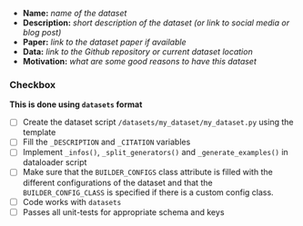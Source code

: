 - **Name:** *name of the dataset*
- **Description:** *short description of the dataset (or link to social media or blog post)*
- **Paper:** *link to the dataset paper if available*
- **Data:** *link to the Github repository or current dataset location*
- **Motivation:** *what are some good reasons to have this dataset*

### Checkbox
**This is done using `datasets` format**
- [ ] Create the dataset script `/datasets/my_dataset/my_dataset.py` using the template
- [ ] Fill the `_DESCRIPTION` and `_CITATION` variables
- [ ] Implement `_infos()`, `_split_generators()` and `_generate_examples()` in dataloader script
- [ ] Make sure that the `BUILDER_CONFIGS` class attribute is filled with the different configurations of the dataset and that the `BUILDER_CONFIG_CLASS` is specified if there is a custom config class.
- [ ] Code works with `datasets`
- [ ] Passes all unit-tests for appropriate schema and keys
